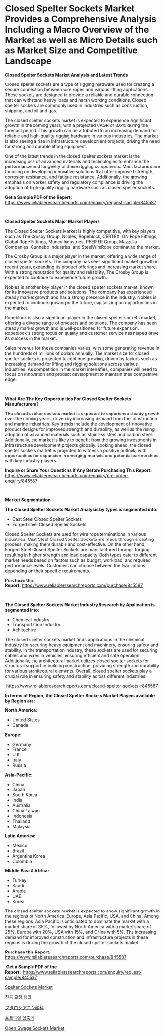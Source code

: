 <p><h1>Closed Spelter Sockets Market Provides a Comprehensive Analysis Including a Macro Overview of the Market as well as Micro Details such as Market Size and Competitive Landscape</h1></p><p><strong>Closed Spelter Sockets Market Analysis and Latest Trends</strong></p>
<p><p>Closed spelter sockets are a type of rigging hardware used for creating a secure connection between wire ropes and various lifting applications. These sockets are designed to provide a reliable and durable connection that can withstand heavy loads and harsh working conditions. Closed spelter sockets are commonly used in industries such as construction, shipping, and oil and gas.</p><p>The closed spelter sockets market is expected to experience significant growth in the coming years, with a projected CAGR of 8.6% during the forecast period. This growth can be attributed to an increasing demand for reliable and high-quality rigging hardware in various industries. The market is also seeing a rise in infrastructure development projects, driving the need for strong and durable lifting equipment.</p><p>One of the latest trends in the closed spelter sockets market is the increasing use of advanced materials and technologies to enhance the performance and longevity of these rigging components. Manufacturers are focusing on developing innovative solutions that offer improved strength, corrosion resistance, and fatigue resistance. Additionally, the growing emphasis on worker safety and regulatory compliance is driving the adoption of high-quality rigging hardware such as closed spelter sockets.</p></p>
<p><strong>Get a Sample PDF of the Report:&nbsp;</strong> <a href="https://www.reliableresearchreports.com/enquiry/request-sample/845587">https://www.reliableresearchreports.com/enquiry/request-sample/845587</a></p>
<p>&nbsp;</p>
<p><strong>Closed Spelter Sockets Major Market Players</strong></p>
<p><p>The Closed Spelter Sockets Market is highly competitive, with key players such as The Crosby Group, Nobles, Ropeblock, CERTEX, GN Rope Fittings, Global Rope Fittings, Muncy Industries, PFEIFER Group, Mazzella Companies, Gunnebo Industries, and SteelWireRope dominating the market.</p><p>The Crosby Group is a major player in the market, offering a wide range of closed spelter sockets. The company has seen significant market growth in recent years, expanding its product offerings and increasing market share. With a strong reputation for quality and reliability, The Crosby Group is expected to continue to experience future growth.</p><p>Nobles is another key player in the closed spelter sockets market, known for its innovative products and solutions. The company has experienced steady market growth and has a strong presence in the industry. Nobles is expected to continue growing in the future, capitalizing on opportunities in the market.</p><p>Ropeblock is also a significant player in the closed spelter sockets market, offering a diverse range of products and solutions. The company has seen steady market growth and is well-positioned for future expansion. Ropeblock's strong focus on quality and customer service has helped drive its success in the market.</p><p>Sales revenue for these companies varies, with some generating revenue in the hundreds of millions of dollars annually. The market size for closed spelter sockets is projected to continue growing, driven by factors such as increasing demand for lifting and rigging solutions across various industries. As competition in the market intensifies, companies will need to focus on innovation and product development to maintain their competitive edge.</p></p>
<p>&nbsp;</p>
<p><strong>What Are The Key Opportunities For Closed Spelter Sockets Manufacturers?</strong></p>
<p><p>The closed spelter sockets market is expected to experience steady growth over the coming years, driven by increasing demand from the construction and marine industries. Key trends include the development of innovative product designs for improved strength and durability, as well as the rising adoption of advanced materials such as stainless steel and carbon steel. Additionally, the market is likely to benefit from the growing investments in infrastructure development projects globally. Looking ahead, the closed spelter sockets market is projected to witness a positive outlook, with opportunities for expansion in emerging markets and potential partnerships with key industry players.</p></p>
<p><strong>Inquire or Share Your Questions If Any Before Purchasing This Report:</strong> <a href="https://www.reliableresearchreports.com/enquiry/pre-order-enquiry/845587">https://www.reliableresearchreports.com/enquiry/pre-order-enquiry/845587</a></p>
<p>&nbsp;</p>
<p><strong>Market Segmentation</strong></p>
<p><strong>The Closed Spelter Sockets Market Analysis by types is segmented into:</strong></p>
<p><ul><li>Cast Steel Closed Spelter Sockets</li><li>Forged steel Closed Spelter Sockets</li></ul></p>
<p><p>Closed Spelter Sockets are used for wire rope terminations in various industries. Cast Steel Closed Spelter Sockets are made through a casting process, making them durable and cost-effective. On the other hand, Forged Steel Closed Spelter Sockets are manufactured through forging, resulting in higher strength and load capacity. Both types cater to different market needs based on factors such as budget, workload, and required performance levels. Customers can choose between the two options depending on their specific requirements.</p></p>
<p><strong>Purchase this Report:&nbsp;</strong><a href="https://www.reliableresearchreports.com/purchase/845587">https://www.reliableresearchreports.com/purchase/845587</a></p>
<p>&nbsp;</p>
<p><strong>The Closed Spelter Sockets Market Industry Research by Application is segmented into:</strong></p>
<p><ul><li>Chemical Industry</li><li>Transportation Industry</li><li>Achitechive</li></ul></p>
<p><p>The closed spelter sockets market finds applications in the chemical industry for securing heavy equipment and machinery, ensuring safety and stability. In the transportation industry, these sockets are used for securing cables and wires in vehicles, ensuring efficient and safe operation. Additionally, the architectural market utilizes closed spelter sockets for structural support in building construction, providing strength and durability for various architectural elements. Overall, closed spelter sockets play a crucial role in ensuring safety and stability across different industries.</p></p>
<p><a href="https://www.reliableresearchreports.com/closed-spelter-sockets-r845587">&nbsp;https://www.reliableresearchreports.com/closed-spelter-sockets-r845587</a></p>
<p><strong>In terms of Region, the Closed Spelter Sockets Market Players available by Region are:</strong></p>
<p>
    <p> <strong> North America: </strong>
        <ul>
            <li>United States</li>
            <li>Canada</li>
        </ul>
        </p> 
    <p> <strong> Europe: </strong>
        <ul>
            <li>Germany</li>
            <li>France</li>
            <li>U.K.</li>
            <li>Italy</li>
            <li>Russia</li>
        </ul>
        </p> 
    <p> <strong> Asia-Pacific: </strong>
        <ul>
            <li>China</li>
            <li>Japan</li>
            <li>South Korea</li>
            <li>India</li>
            <li>Australia</li>
            <li>China Taiwan</li>
            <li>Indonesia</li>
            <li>Thailand</li>
            <li>Malaysia</li>
        </ul>
        </p> 
    <p> <strong> Latin America: </strong>
        <ul>
            <li>Mexico</li>
            <li>Brazil</li>
            <li>Argentina Korea</li>
            <li>Colombia</li>
        </ul>
        </p> 
    <p> <strong> Middle East & Africa: </strong>
        <ul>
            <li>Turkey</li>
            <li>Saudi</li>
            <li>Arabia</li>
            <li>UAE</li>
            <li>Korea</li>
        </ul>
    </p>
    </p>
<p><p>The closed spelter sockets market is expected to show significant growth in the regions of North America, Europe, Asia Pacific, USA, and China. Among these regions, Asia Pacific is anticipated to dominate the market with a market share of 35%, followed by North America with a market share of 25%, Europe with 20%, USA with 15%, and China with 5%. The increasing demand for improved construction and infrastructure projects in these regions is driving the growth of the closed spelter sockets market.</p></p>
<p><strong>Purchase this Report: </strong><a href="https://www.reliableresearchreports.com/purchase/845587">https://www.reliableresearchreports.com/purchase/845587</a></p>
<p>&nbsp;<strong>Get a Sample PDF of the Report:&nbsp;&nbsp;</strong><a href="https://www.reliableresearchreports.com/enquiry/request-sample/845587">https://www.reliableresearchreports.com/enquiry/request-sample/845587</a></p>
<p><strong></strong></p>
<p><p><a href="https://github.com/Glendatilghmankmgz0rbhwpy/Market-Research-Report-List-2/blob/main/spelter-sockets-market.md">Spelter Sockets Market</a></p><p><a href="https://github.com/fernandotryO5lson96765/Market-Research-Report-List-1/blob/main/385372526645.md">진공 교정 탱크</a></p><p><a href="https://github.com/EmoryYundt1935/Market-Research-Report-List-1/blob/main/778244528981.md">フタロシアニン顔料</a></p><p><a href="https://github.com/CliftonFisher9067/Market-Research-Report-List-1/blob/main/329309026644.md">프로파일 압출기</a></p><p><a href="https://github.com/dx0328/Market-Research-Report-List-2/blob/main/open-swage-sockets-market.md">Open Swage Sockets Market</a></p></p>
